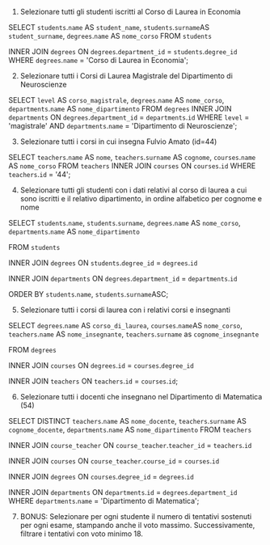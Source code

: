 1. Selezionare tutti gli studenti iscritti al Corso di Laurea in Economia

SELECT 
    `students`.`name` AS `student_name`,
    `students`.`surname`AS `student_surname`,
    `degrees`.`name` AS `nome_corso`
FROM `students`

INNER JOIN `degrees`
ON `degrees`.`department_id` = `students`.`degree_id`
WHERE `degrees`.`name` = 'Corso di Laurea in Economia';



2. Selezionare tutti i Corsi di Laurea Magistrale del Dipartimento di
Neuroscienze

SELECT 
    `level` AS `corso_magistrale`,
    `degrees`.`name` AS `nome_corso`,
    `departments`.`name` AS `nome_dipartimento`
FROM `degrees`
INNER JOIN `departments`
ON `degrees`.`department_id` = `departments`.`id`
WHERE `level` = 'magistrale'  AND `departments`.`name` = 'Dipartimento di Neuroscienze';



3. Selezionare tutti i corsi in cui insegna Fulvio Amato (id=44)

SELECT 
    `teachers`.`name` AS `nome`, 
    `teachers`.`surname` AS `cognome`,
    `courses`.`name` AS `nome_corso`
FROM `teachers`
INNER JOIN `courses`
ON `courses`.`id`
WHERE `teachers`.`id` = '44';



4. Selezionare tutti gli studenti con i dati relativi al corso di laurea a cui
sono iscritti e il relativo dipartimento, in ordine alfabetico per cognome e
nome

SELECT 
    `students`.`name`,
    `students`.`surname`,
    `degrees`.`name` AS `nome_corso`,
    `departments`.`name` AS `nome_dipartimento`
		
FROM `students`

INNER JOIN `degrees`
ON `students`.`degree_id` = `degrees`.`id`

INNER JOIN `departments`
ON `degrees`.`department_id` = `departments`.`id`

ORDER BY `students`.`name`, `students`.`surname`ASC;



5. Selezionare tutti i corsi di laurea con i relativi corsi e insegnanti

SELECT
	`degrees`.`name` AS `corso_di_laurea`,
	`courses`.`name`AS `nome_corso`,
	`teachers`.`name` AS `nome_insegnante`,
	`teachers`.`surname` as `cognome_insegnante`
    
FROM `degrees`

INNER JOIN `courses`
ON `degrees`.`id` = `courses`.`degree_id`

INNER JOIN `teachers`
ON `teachers`.`id` = `courses`.`id`;



6. Selezionare tutti i docenti che insegnano nel Dipartimento di
Matematica (54)

SELECT DISTINCT
	`teachers`.`name` AS `nome_docente`,
	`teachers`.`surname` AS `cognome_docente`,
    `departments`.`name` AS `nome_dipartimento`
FROM `teachers`

INNER JOIN `course_teacher`
ON `course_teacher`.`teacher_id` = `teachers`.`id`

INNER JOIN `courses`
ON `course_teacher`.`course_id` = `courses`.`id`

INNER JOIN `degrees`
ON `courses`.`degree_id` = `degrees`.`id`

INNER JOIN `departments`
ON `departments`.`id` = `degrees`.`department_id`
WHERE `departments`.`name` = 'Dipartimento di Matematica';



7. BONUS: Selezionare per ogni studente il numero di tentativi sostenuti
per ogni esame, stampando anche il voto massimo. Successivamente,
filtrare i tentativi con voto minimo 18.